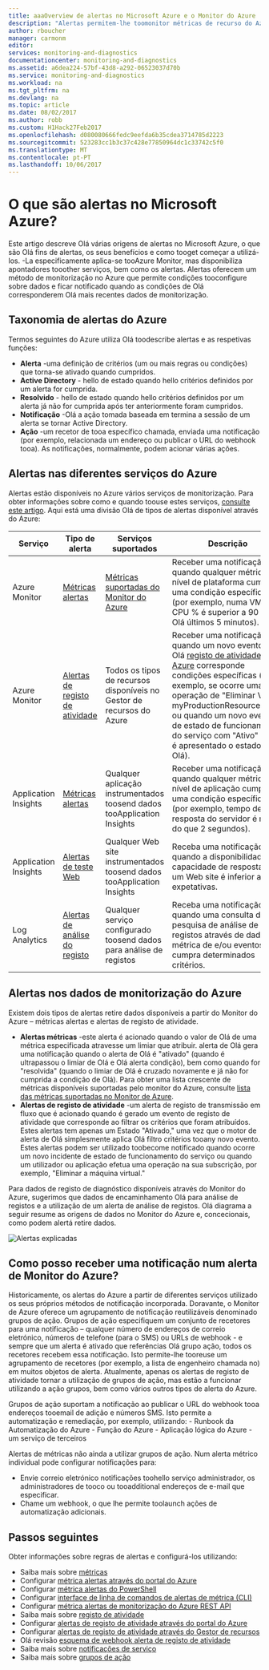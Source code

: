 ```yaml
---
title: aaaOverview de alertas no Microsoft Azure e o Monitor do Azure | Microsoft Docs
description: "Alertas permitem-lhe toomonitor métricas de recurso do Azure, eventos ou os registos e ser notificados quando for cumprida uma condição que especificar."
author: rboucher
manager: carmonm
editor: 
services: monitoring-and-diagnostics
documentationcenter: monitoring-and-diagnostics
ms.assetid: a6dea224-57bf-43d8-a292-06523037d70b
ms.service: monitoring-and-diagnostics
ms.workload: na
ms.tgt_pltfrm: na
ms.devlang: na
ms.topic: article
ms.date: 08/02/2017
ms.author: robb
ms.custom: H1Hack27Feb2017
ms.openlocfilehash: d080080666fedc9eefda6b35cdea3714785d2223
ms.sourcegitcommit: 523283cc1b3c37c428e77850964dc1c33742c5f0
ms.translationtype: MT
ms.contentlocale: pt-PT
ms.lasthandoff: 10/06/2017
---
```

# <a name="what-are-alerts-in-microsoft-azure"></a>O que são alertas no Microsoft Azure?
Este artigo descreve Olá várias origens de alertas no Microsoft Azure, o que são Olá fins de alertas, os seus benefícios e como tooget começar a utilizá-los. -La especificamente aplica-se tooAzure Monitor, mas disponibiliza apontadores tooother serviços, bem como os alertas. Alertas oferecem um método de monitorização no Azure que permite condições tooconfigure sobre dados e ficar notificado quando as condições de Olá corresponderem Olá mais recentes dados de monitorização.

## <a name="taxonomy-of-azure-alerts"></a>Taxonomia de alertas do Azure
Termos seguintes do Azure utiliza Olá toodescribe alertas e as respetivas funções:
* **Alerta** -uma definição de critérios (um ou mais regras ou condições) que torna-se ativado quando cumpridos.
* **Active Directory** - hello de estado quando hello critérios definidos por um alerta for cumprida.
* **Resolvido** - hello de estado quando hello critérios definidos por um alerta já não for cumprida após ter anteriormente foram cumpridos.
* **Notificação** -Olá a ação tomada baseada em termina a sessão de um alerta se tornar Active Directory.
* **Ação** -um recetor de tooa específico chamada, enviada uma notificação (por exemplo, relacionada um endereço ou publicar o URL do webhook tooa). As notificações, normalmente, podem acionar várias ações.

## <a name="alerts-in-different-azure-services"></a>Alertas nas diferentes serviços do Azure
Alertas estão disponíveis no Azure vários serviços de monitorização. Para obter informações sobre como e quando toouse estes serviços, [consulte este artigo](./monitoring-overview.md). Aqui está uma divisão Olá de tipos de alertas disponível através do Azure:

| Serviço | Tipo de alerta | Serviços suportados | Descrição |
|---|---|---|---|
| Azure Monitor | [Métricas alertas](./insights-alerts-portal.md) | [Métricas suportadas do Monitor do Azure](./monitoring-supported-metrics.md) | Receber uma notificação quando qualquer métrica de nível de plataforma cumpre uma condição específica (por exemplo, numa VM de CPU % é superior a 90 para Olá últimos 5 minutos). |
| Azure Monitor | [Alertas de registo de atividade](./monitoring-activity-log-alerts.md) | Todos os tipos de recursos disponíveis no Gestor de recursos do Azure | Receber uma notificação quando um novo evento no Olá [registo de atividade do Azure](./monitoring-overview-activity-logs.md) corresponde condições específicas (por exemplo, se ocorre uma operação de "Eliminar VM" myProductionResourceGroup ou quando um novo evento de estado de funcionamento do serviço com "Ativo" como é apresentado o estado de Olá). |
| Application Insights | [Métricas alertas](../application-insights/app-insights-alerts.md) | Qualquer aplicação instrumentados toosend dados tooApplication Insights | Receber uma notificação quando qualquer métrica de nível de aplicação cumpre uma condição específica (por exemplo, tempo de resposta do servidor é maior do que 2 segundos). |
| Application Insights | [Alertas de teste Web](../application-insights/app-insights-monitor-web-app-availability.md) | Qualquer Web site instrumentados toosend dados tooApplication Insights | Receba uma notificação quando a disponibilidade ou capacidade de resposta de um Web site é inferior a expetativas. |
| Log Analytics | [Alertas de análise do registo](../log-analytics/log-analytics-alerts.md) | Qualquer serviço configurado toosend dados para análise de registos | Receba uma notificação quando uma consulta de pesquisa de análise de registos através de dados de métrica de e/ou eventos cumpra determinados critérios. |

## <a name="alerts-on-azure-monitor-data"></a>Alertas nos dados de monitorização do Azure
Existem dois tipos de alertas retire dados disponíveis a partir do Monitor do Azure – métricas alertas e alertas de registo de atividade.

* **Alertas métricas** -este alerta é acionado quando o valor de Olá de uma métrica especificada atravesse um limiar que atribuir. alerta de Olá gera uma notificação quando o alerta de Olá é "ativado" (quando é ultrapassou o limiar de Olá e Olá alerta condição), bem como quando for "resolvida" (quando o limiar de Olá é cruzado novamente e já não for cumprida a condição de Olá). Para obter uma lista crescente de métricas disponíveis suportadas pelo monitor do Azure, consulte [lista das métricas suportadas no Monitor de Azure](monitoring-supported-metrics.md).
* **Alertas de registo de atividade** -um alerta de registo de transmissão em fluxo que é acionado quando é gerado um evento de registo de atividade que corresponde ao filtrar os critérios que foram atribuídos. Estes alertas tem apenas um Estado "Ativado," uma vez que o motor de alerta de Olá simplesmente aplica Olá filtro critérios tooany novo evento. Estes alertas podem ser utilizado toobecome notificado quando ocorre um novo incidente de estado de funcionamento do serviço ou quando um utilizador ou aplicação efetua uma operação na sua subscrição, por exemplo, "Eliminar a máquina virtual."

Para dados de registo de diagnóstico disponíveis através do Monitor do Azure, sugerimos que dados de encaminhamento Olá para análise de registos e a utilização de um alerta de análise de registos. Olá diagrama a seguir resume as origens de dados no Monitor do Azure e, concecionais, como podem alertá retire dados.

![Alertas explicadas](./media/monitoring-overview-alerts/Alerts_Overview_Resource_v4.png)

## <a name="how-do-i-receive-a-notification-on-an-azure-monitor-alert"></a>Como posso receber uma notificação num alerta de Monitor do Azure?
Historicamente, os alertas do Azure a partir de diferentes serviços utilizado os seus próprios métodos de notificação incorporada. Doravante, o Monitor de Azure oferece um agrupamento de notificação reutilizáveis denominado grupos de ação. Grupos de ação especifiquem um conjunto de recetores para uma notificação – qualquer número de endereços de correio eletrónico, números de telefone (para o SMS) ou URLs de webhook - e sempre que um alerta é ativado que referências Olá grupo ação, todos os recetores recebem essa notificação. Isto permite-lhe tooreuse um agrupamento de recetores (por exemplo, a lista de engenheiro chamada no) em muitos objetos de alerta. Atualmente, apenas os alertas de registo de atividade tornar a utilização de grupos de ação, mas estão a funcionar utilizando a ação grupos, bem como vários outros tipos de alerta do Azure.

Grupos de ação suportam a notificação ao publicar o URL do webhook tooa endereços tooemail de adição e números SMS. Isto permite a automatização e remediação, por exemplo, utilizando:
    - Runbook da Automatização do Azure
    - Função do Azure
    - Aplicação lógica do Azure
    - um serviço de terceiros

Alertas de métricas não ainda a utilizar grupos de ação. Num alerta métrico individual pode configurar notificações para:
* Envie correio eletrónico notificações toohello serviço administrador, os administradores de tooco ou tooadditional endereços de e-mail que especificar.
* Chame um webhook, o que lhe permite toolaunch ações de automatização adicionais.

## <a name="next-steps"></a>Passos seguintes
Obter informações sobre regras de alertas e configurá-los utilizando:

* Saiba mais sobre [métricas](monitoring-overview-metrics.md)
* Configurar [métrica alertas através do portal do Azure](insights-alerts-portal.md)
* Configurar [métrica alertas do PowerShell](insights-alerts-powershell.md)
* Configurar [interface de linha de comandos de alertas de métrica (CLI)](insights-alerts-command-line-interface.md)
* Configurar [métrica alertas de monitorização do Azure REST API](https://msdn.microsoft.com/library/azure/dn931945.aspx)
* Saiba mais sobre [registo de atividade](monitoring-overview-activity-logs.md)
* Configurar [alertas de registo de atividade através do portal do Azure](monitoring-activity-log-alerts.md)
* Configurar [alertas de registo de atividade através do Gestor de recursos](monitoring-create-activity-log-alerts-with-resource-manager-template.md)
* Olá revisão [esquema de webhook alerta de registo de atividade](monitoring-activity-log-alerts-webhook.md)
* Saiba mais sobre [notificações de serviço](monitoring-service-notifications.md)
* Saiba mais sobre [grupos de ação](monitoring-action-groups.md)
